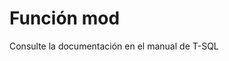 ﻿---
FunctionName: "mod"
FunctionType: "Crono"
Autogenerated: true
---

# Función  mod

Consulte la documentación en el manual de T-SQL
